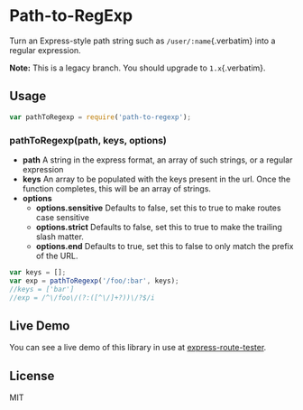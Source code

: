 # Path-to-RegExp

Turn an Express-style path string such as `/user/:name`{.verbatim} into
a regular expression.

**Note:** This is a legacy branch. You should upgrade to
`1.x`{.verbatim}.

## Usage

``` javascript
var pathToRegexp = require('path-to-regexp');
```

### pathToRegexp(path, keys, options)

- **path** A string in the express format, an array of such strings, or
  a regular expression
- **keys** An array to be populated with the keys present in the url.
  Once the function completes, this will be an array of strings.
- **options**
  - **options.sensitive** Defaults to false, set this to true to make
    routes case sensitive
  - **options.strict** Defaults to false, set this to true to make the
    trailing slash matter.
  - **options.end** Defaults to true, set this to false to only match
    the prefix of the URL.

``` javascript
var keys = [];
var exp = pathToRegexp('/foo/:bar', keys);
//keys = ['bar']
//exp = /^\/foo\/(?:([^\/]+?))\/?$/i
```

## Live Demo

You can see a live demo of this library in use at
[express-route-tester](http://forbeslindesay.github.com/express-route-tester/).

## License

MIT
